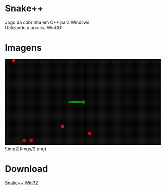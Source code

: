 # Snake++
Jogo da cobrinha em C++ para Windows  
Utilizando a arcaica WinGDI
# Imagens
![img1](imgs/1.png)  
![img2)(imgs/2.png)
# Download
[Snake++ Win32](https://github.com/guimoliveira/snake_plus_plus/raw/master/bin/Release/Snake%2B%2B.exe)
